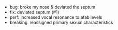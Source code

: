 - bug: broke my nose & deviated the septum
- fix: deviated septum (#1)
- perf: increased vocal resonance to afab levels
- breaking: reassigned primary sexual characteristics
